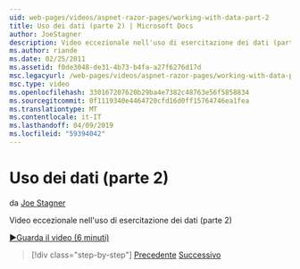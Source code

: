```yaml
---
uid: web-pages/videos/aspnet-razor-pages/working-with-data-part-2
title: Uso dei dati (parte 2) | Microsoft Docs
author: JoeStagner
description: Video eccezionale nell'uso di esercitazione dei dati (parte 2)
ms.author: riande
ms.date: 02/25/2011
ms.assetid: f0de3048-de31-4b73-b4fa-a27f6276d17d
msc.legacyurl: /web-pages/videos/aspnet-razor-pages/working-with-data-part-2
msc.type: video
ms.openlocfilehash: 330167207620b29ba4e7382c48763e56f5858834
ms.sourcegitcommit: 0f1119340e4464720cfd16d0ff15764746ea1fea
ms.translationtype: MT
ms.contentlocale: it-IT
ms.lasthandoff: 04/09/2019
ms.locfileid: "59394042"
---
```

# <a name="working-with-data-part-2"></a>Uso dei dati (parte 2)

da [Joe Stagner](https://github.com/JoeStagner)

Video eccezionale nell'uso di esercitazione dei dati (parte 2)

[&#9654;Guarda il video (6 minuti)](https://channel9.msdn.com/Blogs/ASP-NET-Site-Videos/working-with-data-part-2)

> [!div class="step-by-step"]
> [Precedente](working-with-data-part-1.md)
> [Successivo](displaying-data-in-a-grid.md)
